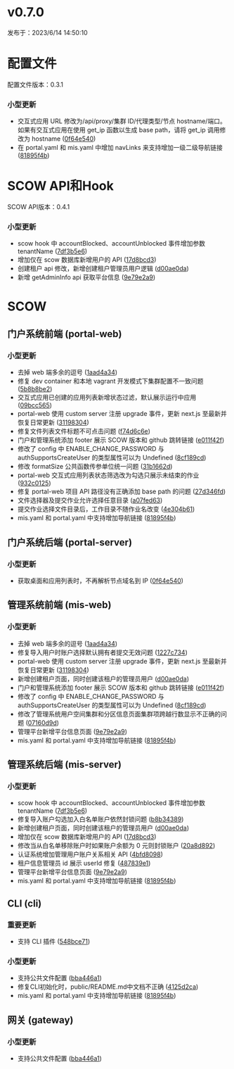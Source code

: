 # v0.7.0

发布于：2023/6/14 14:50:10

# 配置文件

配置文件版本：0.3.1

### 小型更新
- 交互式应用 URL 修改为/api/proxy/集群 ID/代理类型/节点 hostname/端口。如果有交互式应用在使用 get_ip 函数以生成 base path，请将 get_ip 调用修改为 hostname ([0f64e540](https://github.com/PKUHPC/OpenSCOW/commit/0f64e5404a73c267a9f70c21b63b80657d858326))
- 在 portal.yaml 和 mis.yaml 中增加 navLinks 来支持增加一级二级导航链接 ([81895f4b](https://github.com/PKUHPC/OpenSCOW/commit/81895f4bee060e3280a4ef637d9adfb3e392c794))


# SCOW API和Hook

SCOW API版本：0.4.1

### 小型更新
- scow hook 中 accountBlocked、accountUnblocked 事件增加参数 tenantName ([7df3b5e6](https://github.com/PKUHPC/OpenSCOW/commit/7df3b5e618ac6215eeb803e347a3459b9f879fa1))
- 增加仅在 scow 数据库新增用户的 API ([17d8bcd3](https://github.com/PKUHPC/OpenSCOW/commit/17d8bcd3196d30d554f2da4f09c44160bc0192e8))
- 创建租户 api 修改，新增创建租户管理员用户逻辑 ([d00ae0da](https://github.com/PKUHPC/OpenSCOW/commit/d00ae0da3ca31aafe84bb9d5160f92bd27300235))
- 新增 getAdminInfo api 获取平台信息 ([9e79e2a9](https://github.com/PKUHPC/OpenSCOW/commit/9e79e2a9f22e10a78c98b7451627f1af97cc8113))


# SCOW

## 门户系统前端 (portal-web) 

### 小型更新
- 去掉 web 端多余的逗号 ([1aad4a34](https://github.com/PKUHPC/OpenSCOW/commit/1aad4a3456e0c16c13ee910c026ce4f175fa3ec4))
- 修复 dev container 和本地 vagrant 开发模式下集群配置不一致问题 ([5b8b8be2](https://github.com/PKUHPC/OpenSCOW/commit/5b8b8be2c9a92c892e35c29df7d749cdb4309ccf))
- 交互式应用已创建的应用列表新增状态过滤，默认展示运行中应用 ([09bcc565](https://github.com/PKUHPC/OpenSCOW/commit/09bcc565b84a8bea1726d3aa9b9bdeb0beb5a679))
- portal-web 使用 custom server 注册 upgrade 事件，更新 next.js 至最新并恢复日常更新 ([31198304](https://github.com/PKUHPC/OpenSCOW/commit/31198304cb378e41f8a0bc590d792639dccab460))
- 修复文件列表文件标题不可点击问题 ([f74d6c6e](https://github.com/PKUHPC/OpenSCOW/commit/f74d6c6e19f8e39f45c4810c6212be1dbabe2fe7))
- 门户和管理系统添加 footer 展示 SCOW 版本和 github 跳转链接 ([e011f42f](https://github.com/PKUHPC/OpenSCOW/commit/e011f42ffe5be479bc13c2ba635679cfa393db2b))
- 修改了 config 中 ENABLE_CHANGE_PASSWORD 与 authSupportsCreateUser 的类型属性可以为 Undefined ([8cf189cd](https://github.com/PKUHPC/OpenSCOW/commit/8cf189cd261c2a1e4ebb33574426ccc359026d3b))
- 修改 formatSize 公共函数传参单位统一问题 ([31b1662d](https://github.com/PKUHPC/OpenSCOW/commit/31b1662dfb5e4873b2d5db3574e9fc321a8ca1ad))
- portal-web 交互式应用列表状态筛选改为勾选只展示未结束的作业 ([932c0125](https://github.com/PKUHPC/OpenSCOW/commit/932c0125502317c01e223f86ad459a85bb759801))
- 修复 portal-web 项目 API 路径没有正确添加 base path 的问题 ([27d346fd](https://github.com/PKUHPC/OpenSCOW/commit/27d346fd89c8c6cc6afcb694dfbe479a44f8a37e))
- 文件选择器及提交作业允许选择任意目录 ([a07fed63](https://github.com/PKUHPC/OpenSCOW/commit/a07fed63481a1769d2b4ae99e7350584c4e8f78e))
- 提交作业选择文件目录后，工作目录不随作业名改变 ([4e304b61](https://github.com/PKUHPC/OpenSCOW/commit/4e304b61ed5e1e81e612c48e903d74a00d296e8f))
- mis.yaml 和 portal.yaml 中支持增加导航链接 ([81895f4b](https://github.com/PKUHPC/OpenSCOW/commit/81895f4bee060e3280a4ef637d9adfb3e392c794))

## 门户系统后端 (portal-server) 

### 小型更新
- 获取桌面和应用列表时，不再解析节点域名到 IP ([0f64e540](https://github.com/PKUHPC/OpenSCOW/commit/0f64e5404a73c267a9f70c21b63b80657d858326))

## 管理系统前端 (mis-web) 

### 小型更新
- 去掉 web 端多余的逗号 ([1aad4a34](https://github.com/PKUHPC/OpenSCOW/commit/1aad4a3456e0c16c13ee910c026ce4f175fa3ec4))
- 修复导入用户时账户选择默认拥有者提交无效问题 ([1227c734](https://github.com/PKUHPC/OpenSCOW/commit/1227c7347ef20053db22cbc1fd3fb0faea51b640))
- portal-web 使用 custom server 注册 upgrade 事件，更新 next.js 至最新并恢复日常更新 ([31198304](https://github.com/PKUHPC/OpenSCOW/commit/31198304cb378e41f8a0bc590d792639dccab460))
- 新增创建租户页面，同时创建该租户的管理员用户 ([d00ae0da](https://github.com/PKUHPC/OpenSCOW/commit/d00ae0da3ca31aafe84bb9d5160f92bd27300235))
- 门户和管理系统添加 footer 展示 SCOW 版本和 github 跳转链接 ([e011f42f](https://github.com/PKUHPC/OpenSCOW/commit/e011f42ffe5be479bc13c2ba635679cfa393db2b))
- 修改了 config 中 ENABLE_CHANGE_PASSWORD 与 authSupportsCreateUser 的类型属性可以为 Undefined ([8cf189cd](https://github.com/PKUHPC/OpenSCOW/commit/8cf189cd261c2a1e4ebb33574426ccc359026d3b))
- 修改了管理系统用户空间集群和分区信息页面集群项跨越行数显示不正确的问题 ([07160d9d](https://github.com/PKUHPC/OpenSCOW/commit/07160d9de5c9b5d90079537d6a8549838e574fb7))
- 管理平台新增平台信息页面 ([9e79e2a9](https://github.com/PKUHPC/OpenSCOW/commit/9e79e2a9f22e10a78c98b7451627f1af97cc8113))
- mis.yaml 和 portal.yaml 中支持增加导航链接 ([81895f4b](https://github.com/PKUHPC/OpenSCOW/commit/81895f4bee060e3280a4ef637d9adfb3e392c794))

## 管理系统后端 (mis-server) 

### 小型更新
- scow hook 中 accountBlocked、accountUnblocked 事件增加参数 tenantName ([7df3b5e6](https://github.com/PKUHPC/OpenSCOW/commit/7df3b5e618ac6215eeb803e347a3459b9f879fa1))
- 修复导入账户勾选加入白名单账户依然封锁问题 ([b8b34389](https://github.com/PKUHPC/OpenSCOW/commit/b8b3438944079a335148cdeb0fd88e3e64e92516))
- 新增创建租户页面，同时创建该租户的管理员用户 ([d00ae0da](https://github.com/PKUHPC/OpenSCOW/commit/d00ae0da3ca31aafe84bb9d5160f92bd27300235))
- 增加仅在 scow 数据库新增用户的 API ([17d8bcd3](https://github.com/PKUHPC/OpenSCOW/commit/17d8bcd3196d30d554f2da4f09c44160bc0192e8))
- 修改当从白名单移除账户时如果账户余额为 0 元则封锁账户 ([20a8d892](https://github.com/PKUHPC/OpenSCOW/commit/20a8d89258c8987598e32590728afa24d97c74e1))
- 认证系统增加管理用户账户关系相关 API ([4bfd8098](https://github.com/PKUHPC/OpenSCOW/commit/4bfd8098675c68a3c3e04559c95eb9c262ce3ace))
- 租户信息管理员 id 展示 userId 修复 ([487839e1](https://github.com/PKUHPC/OpenSCOW/commit/487839e169f2369d7f91bf0a0eb54c1d031b67e1))
- 管理平台新增平台信息页面 ([9e79e2a9](https://github.com/PKUHPC/OpenSCOW/commit/9e79e2a9f22e10a78c98b7451627f1af97cc8113))
- mis.yaml 和 portal.yaml 中支持增加导航链接 ([81895f4b](https://github.com/PKUHPC/OpenSCOW/commit/81895f4bee060e3280a4ef637d9adfb3e392c794))

## CLI (cli) 

### 重要更新
- 支持 CLI 插件 ([548bce71](https://github.com/PKUHPC/OpenSCOW/commit/548bce714c98bcc1f136afaff2cd018f454096db))

### 小型更新
- 支持公共文件配置 ([bba446a1](https://github.com/PKUHPC/OpenSCOW/commit/bba446a1877f77a67439863f95b48b335aba2319))
- 修复CLI初始化时，public/README.md中文档不正确 ([4125d2ca](https://github.com/PKUHPC/OpenSCOW/commit/4125d2ca003ca6ebeda0fde4728486f2f6b43624))
- mis.yaml 和 portal.yaml 中支持增加导航链接 ([81895f4b](https://github.com/PKUHPC/OpenSCOW/commit/81895f4bee060e3280a4ef637d9adfb3e392c794))

## 网关 (gateway) 

### 小型更新
- 支持公共文件配置 ([bba446a1](https://github.com/PKUHPC/OpenSCOW/commit/bba446a1877f77a67439863f95b48b335aba2319))


